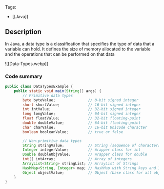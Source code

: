 Tags:
- [[Java]]

## Description

In Java, a data type is a classification that specifies the type of data that a variable can hold. It defines the size of memory allocated to the variable and the operations that can be performed on that data


![[Data-Types.webp]]
### Code summary
```java
public class DataTypesExample {
    public static void main(String[] args) {
        // Primitive data types
        byte byteValue;               // 8-bit signed integer
        short shortValue;             // 16-bit signed integer
        int intValue;                 // 32-bit signed integer
        long longValue;               // 64-bit signed integer
        float floatValue;             // 32-bit floating-point
        double doubleValue;           // 64-bit floating-point
        char charValue;               // 16-bit Unicode character
        boolean booleanValue;         // true or false

        // Non-primitive data types
        String stringValue;           // String (sequence of characters)
        Integer integerValue;         // Wrapper class for int
        Double doubleObjValue;        // Wrapper class for double
        int[] intArray;               // Array of integers
        ArrayList<String> stringList; // ArrayList of Strings
        HashMap<String, Integer> map; // HashMap with String keys and Integer values
        Object objectValue;           // Object (base class for all objects)
    }
}

```